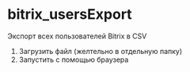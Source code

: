 # bitrix_usersExport
Экспорт всех пользователей Bitrix в CSV

1. Загрузить файл (желтельно в отдельную папку)
2. Запустить с помощью браузера

